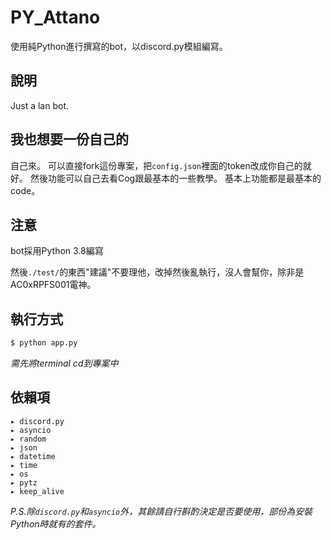 # PY_Attano
使用純Python進行撰寫的bot，以discord.py模組編寫。

## 說明
Just a lan bot.

## 我也想要一份自己的
自己來。
可以直接fork這份專案，把`config.json`裡面的token改成你自己的就好。
然後功能可以自己去看Cog跟最基本的一些教學。
基本上功能都是最基本的code。

## 注意
bot採用Python 3.8編寫

然後`./test/`的東西"建議"不要理他，改掉然後亂執行，沒人會幫你，除非是AC0xRPFS001電神。

## 執行方式
```cmd
$ python app.py
```
_*需先將terminal cd到專案中*_
## 依賴項
```
▸ discord.py
▸ asyncio
▸ random
▸ json
▸ datetime
▸ time
▸ os
▸ pytz
▸ keep_alive
```
*P.S.除`discord.py`和`asyncio`外，其餘請自行斟酌決定是否要使用，部份為安裝Python時就有的套件。*